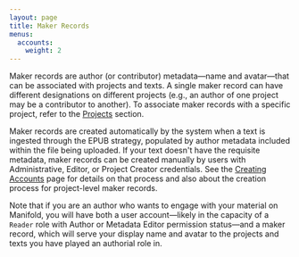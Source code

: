 ```yaml
---
layout: page
title: Maker Records
menus:
  accounts:
    weight: 2
---
```


Maker records are author (or contributor) metadata—name and avatar—that can be associated with projects and texts. A single maker record can have different designations on different projects (e.g., an author of one project may be a contributor to another). To associate maker records with a specific project, refer to the [Projects](/docs/projects/customizing/people.html) section.

Maker records are created automatically by the system when a text is ingested through the EPUB strategy, populated by author metadata included within the file being uploaded. If your text doesn't have the requisite metadata, maker records can be created manually by users with Administrative, Editor, or Project Creator credentials. See the [Creating Accounts](/docs/projects/accounts/creating.html) page for details on that process and also about the creation process for project-level maker records.

Note that if you are an author who wants to engage with your material on Manifold, you will have both a user account—likely in the capacity of a `Reader` role with Author or Metadata Editor permission status—and a maker record, which will serve your display name and avatar to the projects and texts you have played an authorial role in.
